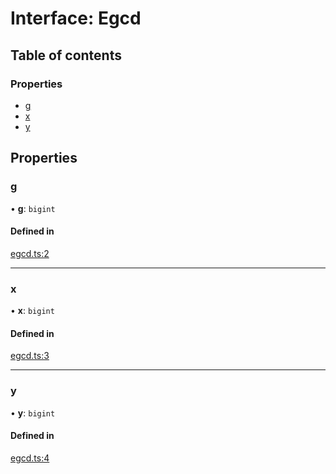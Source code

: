 # Interface: Egcd

## Table of contents

### Properties

- [g](Egcd.md#g)
- [x](Egcd.md#x)
- [y](Egcd.md#y)

## Properties

### g

• **g**: `bigint`

#### Defined in

[egcd.ts:2](https://github.com/juanelas/bigint-mod-arith/blob/1f18626/src/ts/egcd.ts#L2)

___

### x

• **x**: `bigint`

#### Defined in

[egcd.ts:3](https://github.com/juanelas/bigint-mod-arith/blob/1f18626/src/ts/egcd.ts#L3)

___

### y

• **y**: `bigint`

#### Defined in

[egcd.ts:4](https://github.com/juanelas/bigint-mod-arith/blob/1f18626/src/ts/egcd.ts#L4)
